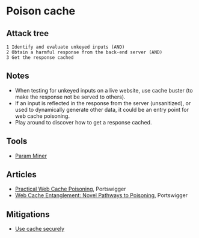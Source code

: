 # Poison cache

## Attack tree

```text
1 Identify and evaluate unkeyed inputs (AND)
2 Obtain a harmful response from the back-end server (AND)
3 Get the response cached
```

## Notes

* When testing for unkeyed inputs on a live website, use cache buster (to make the response not be served to others).
* If an input is reflected in the response from the server (unsanitized), or used to dynamically generate other data, 
it could be an entry point for web cache poisoning. 
* Play around to discover how to get a response cached. 

## Tools

* [Param Miner](https://portswigger.net/bappstore/17d2949a985c4b7ca092728dba871943)

## Articles

* [Practical Web Cache Poisoning](https://portswigger.net/research/practical-web-cache-poisoning), Portswigger
* [Web Cache Entanglement: Novel Pathways to Poisoning](https://portswigger.net/research/web-cache-entanglement), Portswigger

## Mitigations

* [Use cache securely](app-mitigations:docs/coding/cache)
